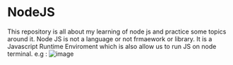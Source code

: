 # NodeJS
This repository is all about my learning of node js and practice some topics around it.
Node JS is not a language or not frmaework or library. It is a Javascript Runtime Enviroment which is also allow us to run JS on node terminal.
e.g : ![image](https://github.com/user-attachments/assets/2067e3cb-80fc-4eda-9b5e-1d1be8738b5e)
